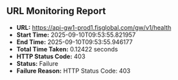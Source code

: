 ## URL Monitoring Report

- **URL:** https://api-gw1-prod1.fisglobal.com/gw/v1/health
- **Start Time:** 2025-09-10T09:53:55.821957
- **End Time:** 2025-09-10T09:53:55.946177
- **Total Time Taken:** 0.12422 seconds
- **HTTP Status Code:** 403
- **Status:** Failure
- **Failure Reason:** HTTP Status Code: 403
